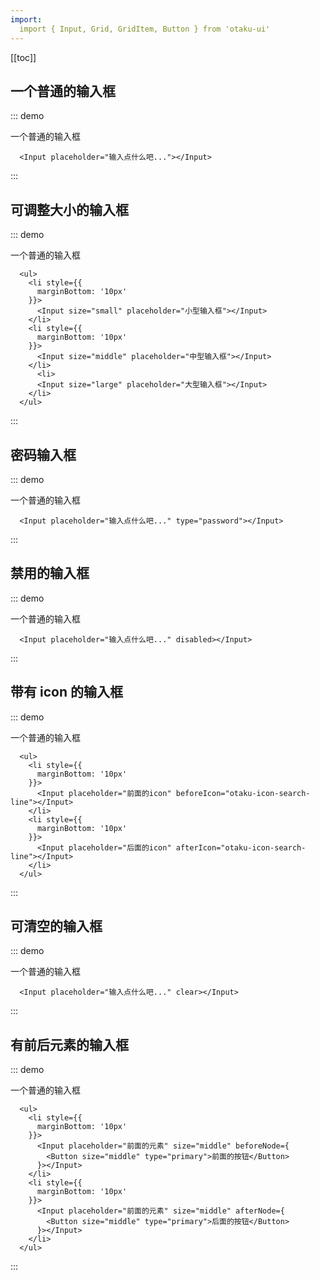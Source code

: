 ```yaml
---
import:
  import { Input, Grid, GridItem, Button } from 'otaku-ui'
---
```


[[toc]]

## 一个普通的输入框

::: demo

一个普通的输入框

```tsx
  <Input placeholder="输入点什么吧..."></Input>
```
:::


## 可调整大小的输入框

::: demo

一个普通的输入框

```tsx
  <ul>
    <li style={{
      marginBottom: '10px'
    }}>
      <Input size="small" placeholder="小型输入框"></Input>
    </li>
    <li style={{
      marginBottom: '10px'
    }}>
      <Input size="middle" placeholder="中型输入框"></Input>
    </li>
      <li>
      <Input size="large" placeholder="大型输入框"></Input>
    </li>
  </ul>
```
:::

## 密码输入框

::: demo

一个普通的输入框

```tsx
  <Input placeholder="输入点什么吧..." type="password"></Input>
```
:::

## 禁用的输入框

::: demo

一个普通的输入框

```tsx
  <Input placeholder="输入点什么吧..." disabled></Input>
```
:::

## 带有 icon 的输入框

::: demo

一个普通的输入框

```tsx
  <ul>
    <li style={{
      marginBottom: '10px'
    }}>
      <Input placeholder="前面的icon" beforeIcon="otaku-icon-search-line"></Input>
    </li>
    <li style={{
      marginBottom: '10px'
    }}>
      <Input placeholder="后面的icon" afterIcon="otaku-icon-search-line"></Input>
    </li>
  </ul>
```
:::

## 可清空的输入框

::: demo

一个普通的输入框

```tsx
  <Input placeholder="输入点什么吧..." clear></Input>
```
:::


## 有前后元素的输入框

::: demo

一个普通的输入框

```tsx
  <ul>
    <li style={{
      marginBottom: '10px'
    }}>
      <Input placeholder="前面的元素" size="middle" beforeNode={
        <Button size="middle" type="primary">前面的按钮</Button>
      }></Input>
    </li>
    <li style={{
      marginBottom: '10px'
    }}>
      <Input placeholder="前面的元素" size="middle" afterNode={
        <Button size="middle" type="primary">后面的按钮</Button>
      }></Input>
    </li>
  </ul>
```
:::